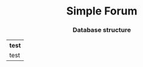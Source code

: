 <h1 align="center">Simple Forum</h1>

<h3 align="center">Database structure</h1>
<table align="center">
<tr>
    <th>test</th>
</tr>
<tr>
    <td>test</td>
</tr>
</table>